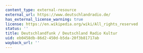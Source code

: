 ```yaml
---
content_type: external-resource
external_url: https://www.deutschlandradio.de/
has_external_license_warning: true
license: https://en.wikipedia.org/wiki/All_rights_reserved
status: ''
title: Deutschlandfunk / Deutschland Radio Kultur
uid: eb0458db-86d2-450d-b5da-20f3b81717ab
wayback_url: ''
---
```

